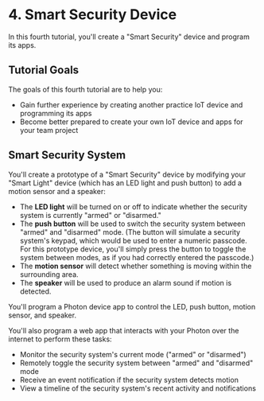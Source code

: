 # 4. Smart Security Device

In this fourth tutorial, you'll create a "Smart Security" device and program its apps.

## Tutorial Goals

The goals of this fourth tutorial are to help you:

* Gain further experience by creating another practice IoT device and programming its apps
* Become better prepared to create your own IoT device and apps for your team project

## Smart Security System

You'll create a prototype of a "Smart Security" device by modifying your "Smart Light" device \(which has an LED light and push button\) to add a motion sensor and a speaker:

* The **LED light** will be turned on or off to indicate whether the security system is currently "armed" or "disarmed."
* The **push button** will be used to switch the security system between "armed" and "disarmed" mode. \(The button will simulate a security system's keypad, which would be used to enter a numeric passcode. For this prototype device, you'll simply press the button to toggle the system between modes, as if you had correctly entered the passcode.\)
* The **motion sensor** will detect whether something is moving within the surrounding area.
* The **speaker** will be used to produce an alarm sound if motion is detected.

You'll program a Photon device app to control the LED, push button, motion sensor, and speaker.

You'll also program a web app that interacts with your Photon over the internet to perform these tasks:

* Monitor the security system's current mode \("armed" or "disarmed"\)
* Remotely toggle the security system between "armed" and "disarmed" mode
* Receive an event notification if the security system detects motion
* View a timeline of the security system's recent activity and notifications



